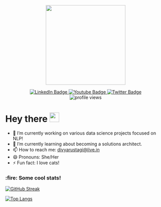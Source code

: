 <div id="badges" align="center">
  <p><img src= "https://media.giphy.com/media/8nTNSAyWSgfmpFZGkp/giphy.gif" width="250"></p>
  
  <a href="https://linkedin.com/in/DivyaRustagi10">
    <img src="https://img.shields.io/badge/LinkedIn-blue?style=for-the-badge&logo=linkedin&logoColor=white" alt="LinkedIn Badge"/>
  </a>
  <a href="https://youtube.com/playlist?list=PLDgRDIhDrtfcJ2YYvrxJt6uFerY5lKwN6">
    <img src="https://img.shields.io/badge/YouTube-red?style=for-the-badge&logo=youtube&logoColor=white" alt="Youtube Badge"/>
  </a>
  <a href="https://twitter.com/DivyaRustagi10">
    <img src="https://img.shields.io/badge/Twitter-blue?style=for-the-badge&logo=twitter&logoColor=white" alt="Twitter Badge"/>
  </a>
  <br>
  <img src="https://komarev.com/ghpvc/?username=DivyaRustagi10&style=flat-square&color=blue" alt="profile views"/>
</div>

<h1>
  Hey there
  <img src="https://media.giphy.com/media/hvRJCLFzcasrR4ia7z/giphy.gif" width="30px"/>
</h1>

- 🔭 I’m currently working on various data science projects focused on NLP!
- 🌱 I’m currently learning about becoming a solutions architect.
- 📫 How to reach me: divyarustagi@live.in
- 😄 Pronouns: She/Her
- ⚡ Fun fact: I love cats!

<!--
### :hammer_and_wrench: Languages and Tools :
<div>
  <img src="https://github.com/devicons/devicon/blob/master/icons/java/java-original-wordmark.svg" title="Java" alt="Java" width="40" height="40"/>&nbsp;
  <img src="https://github.com/devicons/devicon/blob/master/icons/css3/css3-plain-wordmark.svg"  title="CSS3" alt="CSS" width="40" height="40"/>&nbsp;
  <img src="https://github.com/devicons/devicon/blob/master/icons/html5/html5-original.svg" title="HTML5" alt="HTML" width="40" height="40"/>&nbsp;
  <img src="https://github.com/devicons/devicon/blob/master/icons/javascript/javascript-original.svg" title="JavaScript" alt="JavaScript" width="40" height="40"/>&nbsp;
  <img src="https://github.com/devicons/devicon/blob/master/icons/mysql/mysql-original-wordmark.svg" title="MySQL"  alt="MySQL" width="40" height="40"/>&nbsp;
  <img src="https://github.com/devicons/devicon/blob/master/icons/nodejs/nodejs-original-wordmark.svg" title="NodeJS" alt="NodeJS" width="40" height="40"/>&nbsp;
  <img src="https://github.com/devicons/devicon/blob/master/icons/git/git-original-wordmark.svg" title="Git" **alt="Git" width="40" height="40"/>
</div>
-->
<h3> :fire: Some cool stats! </h3>

[![GitHub Streak](http://github-readme-streak-stats.herokuapp.com?user=DivyaRustagi10&theme=dark&background=000000)](https://git.io/streak-stats)

[![Top Langs](https://github-readme-stats.vercel.app/api/top-langs/?username=DivyaRustagi10&layout=compact&theme=vision-friendly-dark)](https://github.com/anuraghazra/github-readme-stats)


<!--
**DivyaRustagi10/DivyaRustagi10** is a ✨ _special_ ✨ repository because its `README.md` (this file) appears on your GitHub profile.

Here are some ideas to get you started:

- 🔭 I’m currently working on ...
- 🌱 I’m currently learning ...
- 👯 I’m looking to collaborate on ...
- 🤔 I’m looking for help with ...
- 💬 Ask me about ...
- 📫 How to reach me: ...
- 😄 Pronouns: ...
- ⚡ Fun fact: ...
-->
